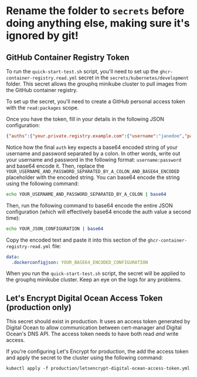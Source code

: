 # Rename the folder to `secrets` before doing anything else, making sure it's ignored by git!
 

## GitHub Container Registry Token
To run the `quick-start-test.sh` script, you'll need to set up the `ghcr-container-registry.read.yml` secret in the `secrets/kubernetes/development` folder.
This secret allows the grouphq minikube cluster to pull images from the GitHub container registry.

To set up the secret, you'll need to create a GitHub personal access token with the `read:packages` scope.

Once you have the token, fill in your details in the following JSON configuration:
```json
{"auths":{"your.private.registry.example.com":{"username":"janedoe","password":"xxxxxxxxxxx","email":"jdoe@example.com","auth":"YOUR_USERNAME_AND_PASSWORD_SEPARATED_BY_A_COLON_AND_BASE64_ENCODED"}}}
```

Notice how the final `auth` key expects a base64 encoded string of your username and password separated by a colon.
In other words, write out your username and password in the following format: `username:password` and base64 encode it.
Then, replace the `YOUR_USERNAME_AND_PASSWORD_SEPARATED_BY_A_COLON_AND_BASE64_ENCODED` placeholder with the encoded string.
You can base64 encode the string using the following command: 
```bash
echo YOUR_USERNAME_AND_PASSWORD_SEPARATED_BY_A_COLON | base64
```

Then, run the following command to base64 encode the entire JSON configuration (which will effectively base64 encode the auth value a second time):
```bash
echo YOUR_JSON_CONFIGURATION | base64
```

Copy the encoded text and paste it into this section of the `ghcr-container-registry-read.yml` file:
```yaml
data:
  .dockerconfigjson: YOUR_BASE64_ENCODED_CONFIGURATION
```

When you run the `quick-start-test.sh` script, the secret will be applied to the grouphq minikube cluster.
Keep an eye on the logs for any problems.

## Let's Encrypt Digital Ocean Access Token (production only)
This secret should exist in production. It uses an access token generated by Digital Ocean to allow communication between cert-manager and Digital Ocean's DNS API.
The access token needs to have both read _and_ write access.

If you're configuring Let's Encrypt for production, the add the access token and apply the secret to the cluster using the following command:
```shell
kubectl apply -f production/letsencrypt-digital-ocean-access-token.yml
```
